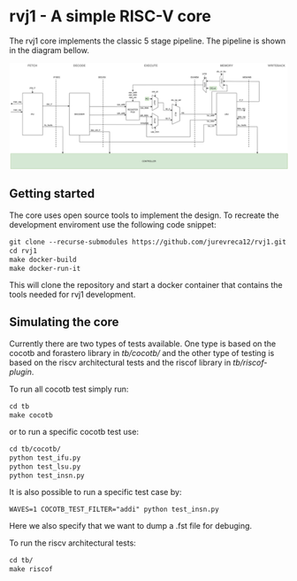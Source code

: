 # rvj1 - A simple RISC-V core

The rvj1 core implements the classic 5 stage pipeline. The pipeline is shown in the diagram bellow.

![Diagram of the rvj1 pipeline.](doc/img/rvj1_stages.svg)

## Getting started
The core uses open source tools to implement the design. To recreate the development enviroment use the following code snippet:
```
git clone --recurse-submodules https://github.com/jurevreca12/rvj1.git
cd rvj1
make docker-build
make docker-run-it
```
This will clone the repository and start a docker container that contains the tools needed for rvj1 development.

## Simulating the core
Currently there are two types of tests available. One type is based on the cocotb and forastero library in _tb/cocotb/_ and the other type of testing is based on the riscv architectural tests and the riscof library in _tb/riscof-plugin_.

To run all cocotb test simply run:
```
cd tb
make cocotb
```
or to run a specific cocotb test use:
```
cd tb/cocotb/
python test_ifu.py
python test_lsu.py
python test_insn.py
```
It is also possible to run a specific test case by:
```
WAVES=1 COCOTB_TEST_FILTER="addi" python test_insn.py
```
Here we also specify that we want to dump a .fst file for debuging.

To run the riscv architectural tests:
```
cd tb/
make riscof
```


